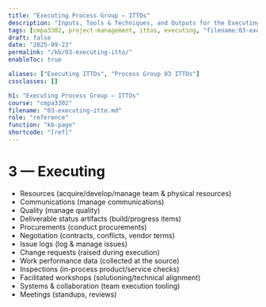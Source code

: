 ```yaml
---
title: "Executing Process Group – ITTOs"
description: "Inputs, Tools & Techniques, and Outputs for the Executing Process Group."
tags: [cmpa3302, project-management, ittos, executing, "filename:03-executing-itto.md"]
draft: false
date: "2025-09-23"
permalink: "/kb/03-executing-itto/"
enableToc: true

aliases: ["Executing ITTOs", "Process Group 03 ITTOs"]
cssclasses: []

h1: "Executing Process Group – ITTOs"
course: "cmpa3302"
filename: "03-executing-itto.md"
role: "reference"
function: "kb-page"
shortcode: "[ref]"
---
```


# 3 — Executing
- Resources (acquire/develop/manage team & physical resources)
- Communications (manage communications)
- Quality (manage quality)
- Deliverable status artifacts (build/progress items)
- Procurements (conduct procurements)
- Negotiation (contracts, conflicts, vendor terms)
- Issue logs (log & manage issues)
- Change requests (raised during execution)
- Work performance data (collected at the source)
- Inspections (in-process product/service checks)
- Facilitated workshops (solutioning/technical alignment)
- Systems & collaboration (team execution tooling)
- Meetings (standups, reviews)
